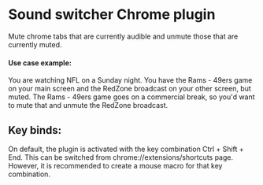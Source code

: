 # Sound switcher Chrome plugin

Mute chrome tabs that are currently audible and unmute those that are currently muted.

#### Use case example:<br>
You are watching NFL on a Sunday night. You have the Rams - 49ers game on your main screen and the RedZone broadcast on your other screen, but muted. The Rams - 49ers game goes on a commercial break, so you'd want to mute that and unmute the RedZone broadcast.

## Key binds:
On default, the plugin is activated with the key combination Ctrl + Shift + End. This can be switched from chrome://extensions/shortcuts page. However, it is recommended to create a mouse macro for that key combination.
